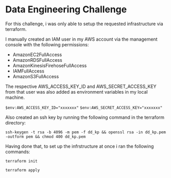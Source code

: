 # Data Engineering Challenge

For this challenge, i was only able to setup the requested infrastructure via terraform.

I manually created an IAM user in my AWS account via the management console with the following permissions:

- AmazonEC2FullAccess
- AmazonRDSFullAccess
- AmazonKinesisFirehoseFullAccess
- IAMFullAccess
- AmazonS3FullAccess

The respective AWS_ACCESS_KEY_ID and AWS_SECRET_ACCESS_KEY from that user was also added as environment variables in my local machine.

`$env:AWS_ACCESS_KEY_ID="xxxxxxx"`
`$env:AWS_SECRET_ACCESS_KEY="xxxxxxx"`

Also created an ssh key by running the following command in the terraform directory:

`ssh-keygen -t rsa -b 4096 -m pem -f dd_kp && openssl rsa -in dd_kp.pem -outform pem && chmod 400 dd_kp.pem` 

Having done that, to set up the infrstructure at once i ran the following commands:

`terraform init`

`terraform apply`





